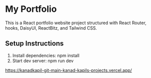 ﻿# My Portfolio

This is a React portfolio website project structured with React Router, hooks, DaisyUI, ReactBitz, and Tailwind CSS.

## Setup Instructions

1. Install dependencies: npm install
2. Start dev server: npm run dev

https://kanadkapil-git-main-kanad-kapils-projects.vercel.app/

